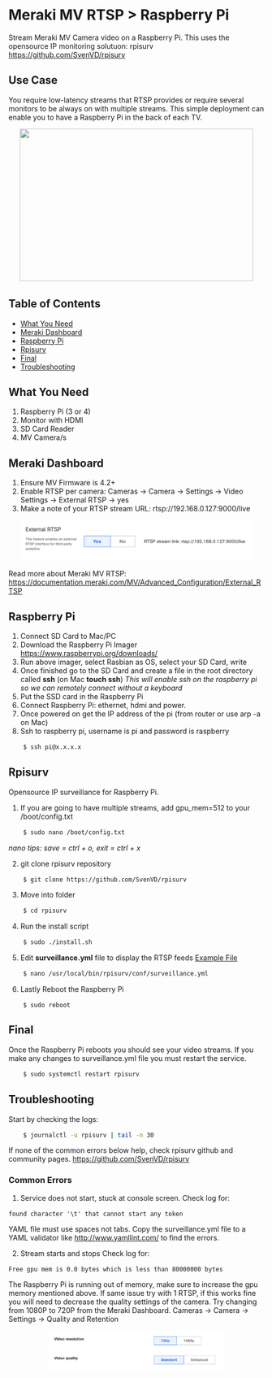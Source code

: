 # Meraki MV RTSP > Raspberry Pi

Stream Meraki MV Camera video on a Raspberry Pi. This uses the opensource IP monitoring solutuon: rpisurv https://github.com/SvenVD/rpisurv

## Use Case
You require low-latency streams that RTSP provides or require several monitors to be always on with multiple streams. This simple deployment can enable you to have a Raspberry Pi in the back of each TV.

<p align="center">
  <img width="460" height="300" src="https://github.com/benbenbenbenbenbenbenbenbenben/meraki-mv-rtsp-raspberrypi/blob/master/preview.jpg?raw=true">
</p>

## Table of Contents
- [What You Need](#what-you-need)
- [Meraki Dashboard](#meraki-dashboard)
- [Raspberry Pi](#raspberry-pi)
- [Rpisurv](#rpisurv)
- [Final](#final)
- [Troubleshooting](#troubleshooting)

## What You Need
1. Raspberry Pi (3 or 4)
2. Monitor with HDMI
3. SD Card Reader
4. MV Camera/s

## Meraki Dashboard
1. Ensure MV Firmware is 4.2+
2. Enable RTSP per camera: Cameras -> Camera -> Settings -> Video Settings -> External RTSP -> yes
3. Make a note of your RTSP stream URL: rtsp://192.168.0.127:9000/live

<p align="center">
  <img height="80" src="https://github.com/benbenbenbenbenbenbenbenbenben/meraki-mv-rtsp-raspberrypi/blob/master/rtsp.png?raw=true">
</p>

Read more about Meraki MV RTSP:
https://documentation.meraki.com/MV/Advanced_Configuration/External_RTSP

## Raspberry Pi
1. Connect SD Card to Mac/PC
2. Download the Raspberry Pi Imager
        https://www.raspberrypi.org/downloads/
3. Run above imager, select Rasbian as OS, select your SD Card, write
4. Once finished go to the SD Card and create a file in the root directory called **ssh** (on Mac **touch ssh**)
        *This will enable ssh on the raspberry pi so we can remotely connect without a keyboard*
5. Put the SSD card in the Raspberry Pi
6. Connect Raspberry Pi: ethernet, hdmi and power.
7. Once powered on get the IP address of the pi (from router or use arp -a on Mac)
8. Ssh to raspberry pi, username is pi and password is raspberry
```bash
    $ ssh pi@x.x.x.x
```

## Rpisurv
Opensource IP surveillance for Raspberry Pi.

1. If you are going to have multiple streams, add gpu_mem=512 to your /boot/config.txt
```bash
    $ sudo nano /boot/config.txt
```
*nano tips: save = ctrl + o, exit = ctrl + x*

2. git clone rpisurv repository
```bash
    $ git clone https://github.com/SvenVD/rpisurv
```
3. Move into folder 
```bash
    $ cd rpisurv
```
4. Run the install script
```bash
    $ sudo ./install.sh
```
5. Edit **surveillance.yml** file to display the RTSP feeds [Example File](https://github.com/benbenbenbenbenbenbenbenbenben/meraki-mv-rtsp-raspberrypi/blob/master/surveillance.yml)
```bash
    $ nano /usr/local/bin/rpisurv/conf/surveillance.yml 
```
6. Lastly Reboot the Raspberry Pi
```bas
    $ sudo reboot
```

## Final
Once the Raspberry Pi reboots you should see your video streams. 
If you make any changes to surveillance.yml file you must restart the service.
```bash
    $ sudo systemctl restart rpisurv
```

## Troubleshooting
Start by checking the logs:
```bash
    $ journalctl -u rpisurv | tail -n 30
```
If none of the common errors below help, check rpisurv github and community pages.
https://github.com/SvenVD/rpisurv

### Common Errors
1. Service does not start, stuck at console screen.
Check log for:
```
found character '\t' that cannot start any token
```
YAML file must use spaces not tabs. Copy the surveillance.yml file to a YAML validator like http://www.yamllint.com/ to find the errors.

2. Stream starts and stops
Check log for:
```
Free gpu mem is 0.0 bytes which is less than 80000000 bytes
```
The Raspberry Pi is running out of memory, make sure to increase the gpu memory mentioned above.
If same issue try with 1 RTSP, if this works fine you will need to decrease the quality settings of the camera.
Try changing from 1080P to 720P from the Meraki Dashboard.
Cameras -> Camera -> Settings -> Quality and Retention
<p align="center">
  <img height="80" src="https://github.com/benbenbenbenbenbenbenbenbenben/meraki-mv-rtsp-raspberrypi/blob/master/quality.png?raw=true">
</p>
